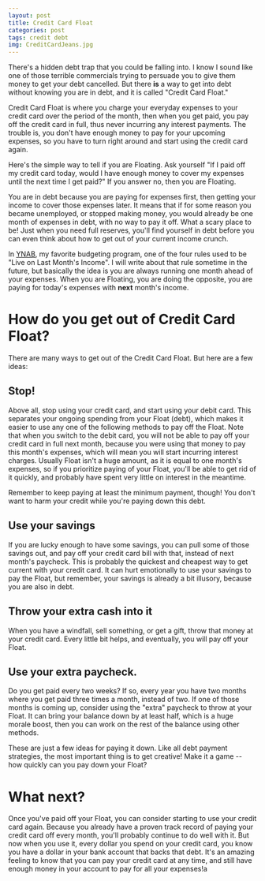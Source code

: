 ```yaml
---
layout: post
title: Credit Card Float
categories: post
tags: credit debt
img: CreditCardJeans.jpg
---
```


There's a hidden debt trap that you could be falling into. I know I sound like one of those terrible commercials trying to persuade you to give them money to get your debt cancelled. But there **is** a way to get into debt without knowing you are in debt, and it is called "Credit Card Float."

<!--more-->

Credit Card Float is where you charge your everyday expenses to your credit card over the period of the month, then when you get paid, you pay off the credit card in full, thus never incurring any interest payments. The trouble is, you don't have enough money to pay for your upcoming expenses, so you have to turn right around and start using the credit card again.

Here's the simple way to tell if you are Floating. Ask yourself "If I paid off my credit card today, would I have enough money to cover my expenses until the next time I get paid?" If you answer no, then you are Floating.

You are in debt because you are paying for expenses first, then getting your income to cover those expenses later. It means that if for some reason you became unemployed, or stopped making money, you would already be one month of expenses in debt, with no way to pay it off. What a scary place to be! Just when you need full reserves, you'll find yourself in debt before you can even think about how to get out of your current income crunch.

In [YNAB](https://www.ynab.com), my favorite budgeting program, one of the four rules used to be "Live on Last Month's Income". I will write about that rule sometime in the future, but basically the idea is you are always running one month ahead of your expenses. When you are Floating, you are doing the opposite, you are paying for today's expenses with **next** month's income.

# How do you get out of Credit Card Float?
There are many ways to get out of the Credit Card Float. But here are a few ideas:

## Stop!
Above all, stop using your credit card, and start using your debit card. This separates your ongoing spending from your Float (debt), which makes it easier to use any one of the following methods to pay off the Float. Note that when you switch to the debit card, you will not be able to pay off your credit card in full next month, because you were using that money to pay this month's expenses, which will mean you will start incurring interest charges. Usually Float isn't a huge amount, as it is equal to one month's expenses, so if you prioritize paying of your Float, you'll be able to get rid of it quickly, and probably have spent very little on interest in the meantime.

Remember to keep paying at least the minimum payment, though! You don't want to harm your credit while you're paying down this debt.

## Use your savings
If you are lucky enough to have some savings, you can pull some of those savings out, and pay off your credit card bill with that, instead of next month's paycheck. This is probably the quickest and cheapest way to get current with your credit card. It can hurt emotionally to use your savings to pay the Float, but remember, your savings is already a bit illusory, because you are also in debt.

## Throw your extra cash into it
When you have a windfall, sell something, or get a gift, throw that money at your credit card. Every little bit helps, and eventually, you will pay off your Float.

## Use your extra paycheck.
Do you get paid every two weeks? If so, every year you have two months where you get paid three times a month, instead of two. If one of those months is coming up, consider using the "extra" paycheck to throw at your Float. It can bring your balance down by at least half, which is a huge morale boost, then you can work on the rest of the balance using other methods.

These are just a few ideas for paying it down. Like all debt payment strategies, the most important thing is to get creative! Make it a game -- how quickly can you pay down your Float?

# What next?
Once you've paid off your Float, you can consider starting to use your credit card again. Because you already have a proven track record of paying your credit card off every month, you'll probably continue to do well with it. But now when you use it, every dollar you spend on your credit card, you know you have a dollar in your bank account that backs that debt. It's an amazing feeling to know that you can pay your credit card at any time, and still have enough money in your account to pay for all your expenses!a